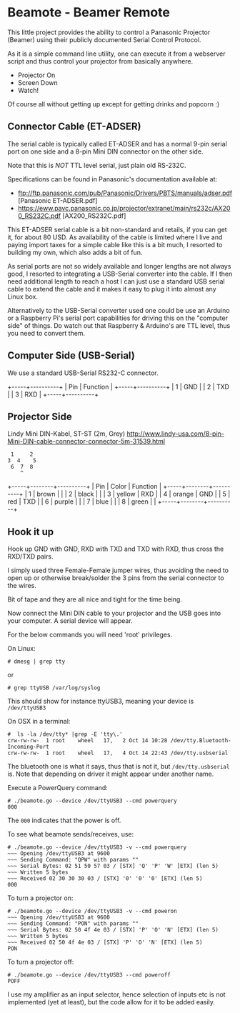 # Beamote - Beamer Remote

This little project provides the ability to control a Panasonic Projector (Beamer)
using their publicly documented Serial Control Protocol.

As it is a simple command line utility, one can execute it from
a webserver script and thus control your projector from basically anywhere.

 * Projector On
 * Screen Down
 * Watch!

Of course all without getting up except for getting drinks and popcorn :)

## Connector Cable (ET-ADSER)

The serial cable is typically called ET-ADSER and has a normal 9-pin serial port
on one side and a 8-pin Mini DIN connector on the other side.

Note that this is *NOT* TTL level serial, just plain old RS-232C.

Specifications can be found in Panasonic's documentation available at:

* ftp://ftp.panasonic.com/pub/Panasonic/Drivers/PBTS/manuals/adser.pdf [Panasonic ET-ADSER.pdf]
* https://eww.pavc.panasonic.co.jp/projector/extranet/main/rs232c/AX200_RS232C.pdf [AX200_RS232C.pdf]

This ET-ADSER serial cable is a bit non-standard and retails, if you can get it, for about 80 USD.
As availability of the cable is limited where I live and paying import taxes for a simple cable like
this is a bit much, I resorted to building my own, which also adds a bit of fun.

As serial ports are not so widely available and longer lengths are not always good,
I resorted to integrating a USB-Serial converter into the cable. If I then need
additional length to reach a host I can just use a standard USB serial cable to
extend the cable and it makes it easy to plug it into almost any Linux box.

Alternatively to the USB-Serial converter used one could be use an Arduino or
a Raspberry Pi's serial port capabilities for driving this on the "computer side" of things.
Do watch out that Raspberry & Arduino's are TTL level, thus you need to convert them.

## Computer Side (USB-Serial)

We use a standard USB-Serial RS232-C connector.

+-----+----------+
| Pin | Function |
+-----+----------+
| 1   | GND      |
| 2   | TXD      |
| 3   | RXD      |
+-----+----------+

## Projector Side

Lindy Mini DIN-Kabel, ST-ST (2m, Grey)
http://www.lindy-usa.com/8-pin-Mini-DIN-cable-connector-connector-5m-31539.html

```
 1     2
3  4    5
 6  7  8
    ^
```

+-----+--------+----------+
| Pin | Color  | Function |
+-----+--------+----------+
| 1   | brown  |          |
| 2   | black  |          |
| 3   | yellow | RXD      |
| 4   | orange | GND      |
| 5   | red    | TXD      |
| 6   | purple |          |
| 7   | blue   |          |
| 8   | green  |          |
+-----+--------+----------+

## Hook it up

Hook up GND with GND, RXD with TXD and TXD with RXD, thus cross the RXD/TXD pairs.

I simply used three Female-Female jumper wires, thus avoiding the need to open up
or otherwise break/solder the 3 pins from the serial connector to the wires.

Bit of tape and they are all nice and tight for the time being.

Now connect the Mini DIN cable to your projector and the USB goes into your computer.
A serial device will appear.

For the below commands you will need 'root' privileges.

On Linux:
```
# dmesg | grep tty
```
or
```
# grep ttyUSB /var/log/syslog
```
This should show for instance ttyUSB3, meaning your device is ```/dev/ttyUSB3```

On OSX in a terminal:
```
#  ls -la /dev/tty* |grep -E 'tty\.'
crw-rw-rw-  1 root    wheel   17,   2 Oct 14 10:28 /dev/tty.Bluetooth-Incoming-Port
crw-rw-rw-  1 root    wheel   17,   4 Oct 14 22:43 /dev/tty.usbserial
```

The bluetooth one is what it says, thus that is not it, but ```/dev/tty.usbserial``` is.
Note that depending on driver it might appear under another name.

Execute a PowerQuery command:
```
# ./beamote.go --device /dev/ttyUSB3 --cmd powerquery
000
```

The ```000``` indicates that the power is off.

To see what beamote sends/receives, use:
```
# ./beamote.go --device /dev/ttyUSB3 -v --cmd powerquery
~~~ Opening /dev/ttyUSB3 at 9600
~~~ Sending Command: "QPW" with params ""
~~~ Serial Bytes: 02 51 50 57 03 / [STX] 'Q' 'P' 'W' [ETX] (len 5)
~~~ Written 5 bytes
~~~ Received 02 30 30 30 03 / [STX] '0' '0' '0' [ETX] (len 5)
000
```

To turn a projector on:
```
# ./beamote.go --device /dev/ttyUSB3 -v --cmd poweron
~~~ Opening /dev/ttyUSB3 at 9600
~~~ Sending Command: "PON" with params ""
~~~ Serial Bytes: 02 50 4f 4e 03 / [STX] 'P' 'O' 'N' [ETX] (len 5)
~~~ Written 5 bytes
~~~ Received 02 50 4f 4e 03 / [STX] 'P' 'O' 'N' [ETX] (len 5)
PON
```

To turn a projector off:
```
# ./beamote.go --device /dev/ttyUSB3 --cmd poweroff
POFF
```

I use my amplifier as an input selector, hence selection of inputs etc is not implemented (yet at least), but the code allow for it to be added easily.

